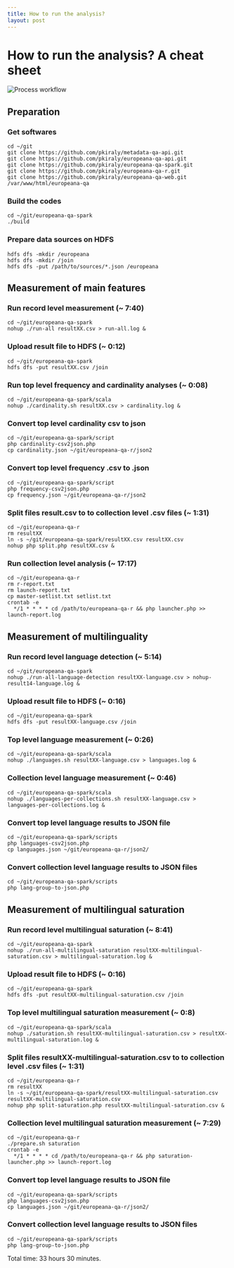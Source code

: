 ```yaml
---
title: How to run the analysis?
layout: post
---
```


# How to run the analysis? A cheat sheet

<img src="{{ site.url }}/img/process-workflow.png" class="big" title="Process workflow" alt="Process workflow" />


## Preparation

### Get softwares

```
cd ~/git
git clone https://github.com/pkiraly/metadata-qa-api.git
git clone https://github.com/pkiraly/europeana-qa-api.git
git clone https://github.com/pkiraly/europeana-qa-spark.git
git clone https://github.com/pkiraly/europeana-qa-r.git
git clone https://github.com/pkiraly/europeana-qa-web.git /var/www/html/europeana-qa
```

### Build the codes

```
cd ~/git/europeana-qa-spark
./build
```

### Prepare data sources on HDFS

```
hdfs dfs -mkdir /europeana
hdfs dfs -mkdir /join
hdfs dfs -put /path/to/sources/*.json /europeana
```

## Measurement of main features

### Run record level measurement (~ 7:40)

```
cd ~/git/europeana-qa-spark
nohup ./run-all resultXX.csv > run-all.log &
```

### Upload result file to HDFS (~ 0:12)

```
cd ~/git/europeana-qa-spark
hdfs dfs -put resultXX.csv /join
```

### Run top level frequency and cardinality analyses (~ 0:08)

```
cd ~/git/europeana-qa-spark/scala
nohup ./cardinality.sh resultXX.csv > cardinality.log &
```

### Convert top level cardinality csv to json

```
cd ~/git/europeana-qa-spark/script
php cardinality-csv2json.php
cp cardinality.json ~/git/europeana-qa-r/json2
```

### Convert top level frequency .csv to .json

```
cd ~/git/europeana-qa-spark/script
php frequency-csv2json.php
cp frequency.json ~/git/europeana-qa-r/json2
```

### Split files result.csv to to collection level .csv files (~ 1:31)

```
cd ~/git/europeana-qa-r
rm resultXX
ln -s ~/git/europeana-qa-spark/resultXX.csv resultXX.csv
nohup php split.php resultXX.csv &
```

### Run collection level analysis (~ 17:17)

```
cd ~/git/europeana-qa-r
rm r-report.txt
rm launch-report.txt
cp master-setlist.txt setlist.txt
crontab -e
  */1 * * * * cd /path/to/europeana-qa-r && php launcher.php >> launch-report.log
```

## Measurement of multilinguality

### Run record level language detection (~ 5:14)

```
cd ~/git/europeana-qa-spark
nohup ./run-all-language-detection resultXX-language.csv > nohup-result14-language.log &
```

### Upload result file to HDFS (~ 0:16)

```
cd ~/git/europeana-qa-spark
hdfs dfs -put resultXX-language.csv /join
```

### Top level language measurement (~ 0:26)

```
cd ~/git/europeana-qa-spark/scala
nohup ./languages.sh resultXX-language.csv > languages.log &
```

### Collection level language measurement (~ 0:46)

```
cd ~/git/europeana-qa-spark/scala
nohup ./languages-per-collections.sh resultXX-language.csv > languages-per-collections.log &
```

### Convert top level language results to JSON file

```
cd ~/git/europeana-qa-spark/scripts
php languages-csv2json.php
cp languages.json ~/git/europeana-qa-r/json2/
```

### Convert collection level language results to JSON files

```
cd ~/git/europeana-qa-spark/scripts
php lang-group-to-json.php 
```

## Measurement of multilingual saturation

### Run record level multilingual saturation (~ 8:41)

```
cd ~/git/europeana-qa-spark
nohup ./run-all-multilingual-saturation resultXX-multilingual-saturation.csv > multilingual-saturation.log &
```

### Upload result file to HDFS (~ 0:16)

```
cd ~/git/europeana-qa-spark
hdfs dfs -put resultXX-multilingual-saturation.csv /join
```

### Top level multilingual saturation measurement (~ 0:8)

```
cd ~/git/europeana-qa-spark/scala
nohup ./saturation.sh resultXX-multilingual-saturation.csv > resultXX-multilingual-saturation.log &
```

### Split files resultXX-multilingual-saturation.csv to to collection level .csv files (~ 1:31)

```
cd ~/git/europeana-qa-r
rm resultXX
ln -s ~/git/europeana-qa-spark/resultXX-multilingual-saturation.csv resultXX-multilingual-saturation.csv
nohup php split-saturation.php resultXX-multilingual-saturation.csv &
```

### Collection level multilingual saturation measurement (~ 7:29)

```
cd ~/git/europeana-qa-r
./prepare.sh saturation
crontab -e
  */1 * * * * cd /path/to/europeana-qa-r && php saturation-launcher.php >> launch-report.log
```

### Convert top level language results to JSON file

```
cd ~/git/europeana-qa-spark/scripts
php languages-csv2json.php
cp languages.json ~/git/europeana-qa-r/json2/
```

### Convert collection level language results to JSON files

```
cd ~/git/europeana-qa-spark/scripts
php lang-group-to-json.php 
```

Total time: 33 hours 30 minutes.
